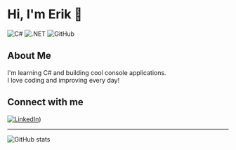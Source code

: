 # Hi, I'm Erik 👋

![C#](https://img.shields.io/badge/C%23-239120?style=for-the-badge&logo=c-sharp&logoColor=white)
![.NET](https://img.shields.io/badge/.NET-512BD4?style=for-the-badge&logo=dotnet&logoColor=white)
![GitHub](https://img.shields.io/badge/GitHub-181717?style=for-the-badge&logo=github&logoColor=white)

## About Me

I'm learning C# and building cool console applications.  
I love coding and improving every day!  

## Connect with me

[![LinkedIn](https://img.shields.io/badge/LinkedIn-0077B5?style=for-the-badge&logo=linkedin&logoColor=white)](https://www.linkedin.com/in/erik-jonsson-b16680368/))  


---

![GitHub stats](https://github-readme-stats.vercel.app/api?username=EriksDevelopment&show_icons=true&theme=radical)
